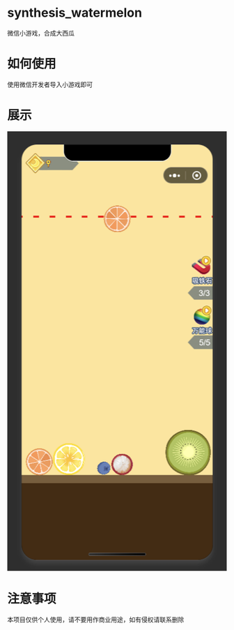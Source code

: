 # synthesis_watermelon 
  微信小游戏，合成大西瓜
# 如何使用 
  使用微信开发者导入小游戏即可

# 展示
![avatar](img/2F3E6B8A4BE936870852FDFCB94C4483.png)
# 注意事项
  本项目仅供个人使用，请不要用作商业用途，如有侵权请联系删除
